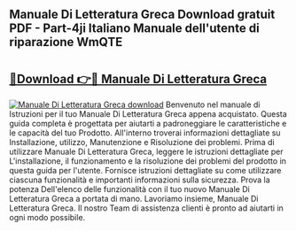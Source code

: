 ## Manuale Di Letteratura Greca Download gratuit PDF - Part-4ji Italiano Manuale dell'utente di riparazione WmQTE

# <h2><a href="http://dfbtxp.blite.top/?on=Manuale+Di+Letteratura+Greca">🔗Download 👉🔴 Manuale Di Letteratura Greca</a></h2>

[![Manuale Di Letteratura Greca download](https://i.imgur.com/lujVjoI.png)](http://dfbtxp.blite.top/?on=Manuale+Di+Letteratura+Greca)
Benvenuto nel manuale di Istruzioni per il tuo Manuale Di Letteratura Greca appena acquistato. Questa guida completa è progettata per aiutarti a padroneggiare le caratteristiche e le capacità del tuo Prodotto. All'interno troverai informazioni dettagliate su Installazione, utilizzo, Manutenzione e Risoluzione dei problemi. Prima di utilizzare Manuale Di Letteratura Greca, leggere le istruzioni dettagliate per L'installazione, il funzionamento e la risoluzione dei problemi del prodotto in questa guida per l'utente. Fornisce istruzioni dettagliate su come utilizzare ciascuna funzionalità e importanti informazioni sulla sicurezza. Prova la potenza Dell'elenco delle funzionalità con il tuo nuovo Manuale Di Letteratura Greca a portata di mano. Lavoriamo insieme, Manuale Di Letteratura Greca. Il nostro Team di assistenza clienti è pronto ad aiutarti in ogni modo possibile.
